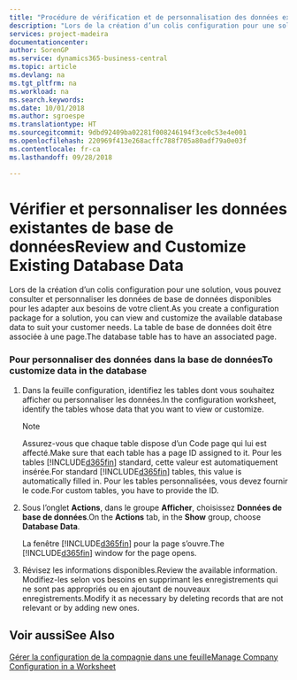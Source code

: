 ```yaml
---
title: "Procédure de vérification et de personnalisation des données existantes de base de données | Microsoft Docs"
description: "Lors de la création d’un colis configuration pour une solution, vous pouvez consulter et personnaliser les données de base de données disponibles pour les adapter aux besoins de votre client. La table de base de données doit être associée à une page."
services: project-madeira
documentationcenter: 
author: SorenGP
ms.service: dynamics365-business-central
ms.topic: article
ms.devlang: na
ms.tgt_pltfrm: na
ms.workload: na
ms.search.keywords: 
ms.date: 10/01/2018
ms.author: sgroespe
ms.translationtype: HT
ms.sourcegitcommit: 9dbd92409ba02281f008246194f3ce0c53e4e001
ms.openlocfilehash: 220969f413e268acffc788f705a80adf79a0e03f
ms.contentlocale: fr-ca
ms.lasthandoff: 09/28/2018

---
```

# <a name="review-and-customize-existing-database-data"></a><span data-ttu-id="9d32c-104">Vérifier et personnaliser les données existantes de base de données</span><span class="sxs-lookup"><span data-stu-id="9d32c-104">Review and Customize Existing Database Data</span></span>
<span data-ttu-id="9d32c-105">Lors de la création d’un colis configuration pour une solution, vous pouvez consulter et personnaliser les données de base de données disponibles pour les adapter aux besoins de votre client.</span><span class="sxs-lookup"><span data-stu-id="9d32c-105">As you create a configuration package for a solution, you can view and customize the available database data to suit your customer needs.</span></span> <span data-ttu-id="9d32c-106">La table de base de données doit être associée à une page.</span><span class="sxs-lookup"><span data-stu-id="9d32c-106">The database table has to have an associated page.</span></span>  

### <a name="to-customize-data-in-the-database"></a><span data-ttu-id="9d32c-107">Pour personnaliser des données dans la base de données</span><span class="sxs-lookup"><span data-stu-id="9d32c-107">To customize data in the database</span></span>  

1.  <span data-ttu-id="9d32c-108">Dans la feuille configuration, identifiez les tables dont vous souhaitez afficher ou personnaliser les données.</span><span class="sxs-lookup"><span data-stu-id="9d32c-108">In the configuration worksheet, identify the tables whose data that you want to view or customize.</span></span>  

    > [!NOTE]  
    >  <span data-ttu-id="9d32c-109">Assurez-vous que chaque table dispose d’un Code page qui lui est affecté.</span><span class="sxs-lookup"><span data-stu-id="9d32c-109">Make sure that each table has a page ID assigned to it.</span></span> <span data-ttu-id="9d32c-110">Pour les tables [!INCLUDE[d365fin](includes/d365fin_md.md)] standard, cette valeur est automatiquement insérée.</span><span class="sxs-lookup"><span data-stu-id="9d32c-110">For standard [!INCLUDE[d365fin](includes/d365fin_md.md)] tables, this value is automatically filled in.</span></span> <span data-ttu-id="9d32c-111">Pour les tables personnalisées, vous devez fournir le code.</span><span class="sxs-lookup"><span data-stu-id="9d32c-111">For custom tables, you have to provide the ID.</span></span>  

2.  <span data-ttu-id="9d32c-112">Sous l’onglet **Actions**, dans le groupe **Afficher**, choisissez **Données de base de données**.</span><span class="sxs-lookup"><span data-stu-id="9d32c-112">On the **Actions** tab, in the **Show** group, choose **Database Data**.</span></span>  

     <span data-ttu-id="9d32c-113">La fenêtre [!INCLUDE[d365fin](includes/d365fin_md.md)] pour la page s’ouvre.</span><span class="sxs-lookup"><span data-stu-id="9d32c-113">The [!INCLUDE[d365fin](includes/d365fin_md.md)] window for the page opens.</span></span>  

3.  <span data-ttu-id="9d32c-114">Révisez les informations disponibles.</span><span class="sxs-lookup"><span data-stu-id="9d32c-114">Review the available information.</span></span> <span data-ttu-id="9d32c-115">Modifiez-les selon vos besoins en supprimant les enregistrements qui ne sont pas appropriés ou en ajoutant de nouveaux enregistrements.</span><span class="sxs-lookup"><span data-stu-id="9d32c-115">Modify it as necessary by deleting records that are not relevant or by adding new ones.</span></span>  

## <a name="see-also"></a><span data-ttu-id="9d32c-116">Voir aussi</span><span class="sxs-lookup"><span data-stu-id="9d32c-116">See Also</span></span>  
 [<span data-ttu-id="9d32c-117">Gérer la configuration de la compagnie dans une feuille</span><span class="sxs-lookup"><span data-stu-id="9d32c-117">Manage Company Configuration in a Worksheet</span></span>](admin-how-to-manage-company-configuration-in-a-worksheet.md)

